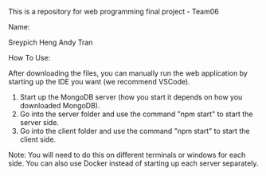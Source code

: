 This is a repository for web programming final project - Team06

Name:

Sreypich Heng
Andy Tran


How To Use:

After downloading the files, you can manually run the web application by starting up the IDE you want (we recommend VSCode).

1. Start up the MongoDB server (how you start it depends on how you downloaded MongoDB).
2. Go into the server folder and use the command "npm start" to start the server side.
3. Go into the client folder and use the command "npm start" to start the client side.

Note: You will need to do this on different terminals or windows for each side. You can also use Docker instead of starting up each server separately.
